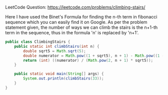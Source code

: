 LeetCode Question: https://leetcode.com/problems/climbing-stairs/

Here I have used the Binet's Formula for finding the n-th term in fibonacci sequence which you can easily find it on Google.
As per the problem statement given, the number of ways we can climb the stairs is the n+1-th term in the sequence, thus in the formula 'n' is replaced by 'n+1'.

```java
public class ClimbingStairs {
    public static int climbStairs(int n) {
        double sqrt5 = Math.sqrt(5);
        double numerator = Math.pow((1 + sqrt5), n + 1) - Math.pow((1 - sqrt5), n + 1);
        return (int) ((numerator) / (Math.pow(2, n + 1) * sqrt5));
    }

    public static void main(String[] args) {
        System.out.println(climbStairs(33));
    }
}
